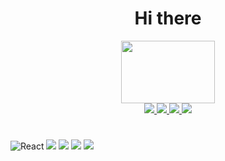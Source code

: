 <div align="center">
  <h1>Hi there</h1>
</div>

<div align="center">
  <img src="https://media.giphy.com/media/2IudUHdI075HL02Pkk/giphy.gif" width="150" height="100" />
</div>

<div align="center">
  <a href="https://www.linkedin.com/in/bryson-steven-mosquera-florez-429b9b14b">
    <img src="https://img.shields.io/badge/linkedin-0A66C2.svg?&style=for-the-badge&logo=linkedin&logoColor=white">
  </a>
  <a href="https://twitter.com/BrysonFlorez">
    <img src="https://img.shields.io/badge/twitter-1DA1F2.svg?&style=for-the-badge&logo=twitter&logoColor=white">
  </a>
  <a href="https://www.youtube.com/@brysonfldev">
    <img src="https://img.shields.io/badge/youtube-FF0000.svg?&style=for-the-badge&logo=youtube&logoColor=white">
  </a>
  <a href="https://www.twitch.tv/brysonfl">
    <img src="https://img.shields.io/badge/twitch-9146FF.svg?&style=for-the-badge&logo=twitch&logoColor=white">
  </a>
</div>

<div>
  <h1>
    
  </h1>
</div>

![React](https://img.shields.io/badge/react-61DAFB.svg?&style=for-the-badge&logo=react&logoColor=white)
![](https://img.shields.io/badge/spring%20boot-6DB33F.svg?&style=for-the-badge&logo=spring-boot&logoColor=white)
![](https://img.shields.io/badge/next.js-000000.svg?&style=for-the-badge&logo=next.js&logoColor=white)
![](https://img.shields.io/badge/postgresql-4169E1.svg?&style=for-the-badge&logo=postgresql&logoColor=white)
![](https://img.shields.io/badge/mongodb-47A248.svg?&style=for-the-badge&logo=mongodb&logoColor=white)